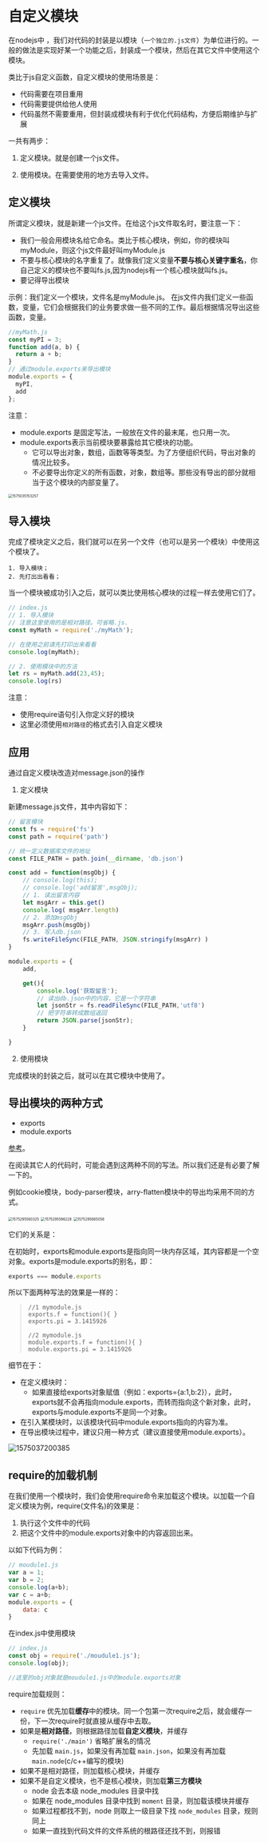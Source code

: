 # 自定义模块

在nodejs中 ，我们对代码的封装是以模块（`一个独立的.js文件`）为单位进行的。一般的做法是实现好某一个功能之后，封装成一个模块，然后在其它文件中使用这个模块。

类比于js自定义函数，自定义模块的使用场景是：

- 代码需要在项目重用
- 代码需要提供给他人使用
- 代码虽然不需要重用，但封装成模块有利于优化代码结构，方便后期维护与扩展



一共有两步：

1. 定义模块。就是创建一个js文件。

2. 使用模块。在需要使用的地方去导入文件。


## 定义模块

所谓定义模块，就是新建一个js文件。在给这个js文件取名时，要注意一下：

-  我们一般会用模块名给它命名。类比于核心模块，例如，你的模块叫myModule，则这个js文件最好叫myModule.js
-  不要与核心模块的名字重复了。就像我们定义变量**不要与核心关键字重名**，你自己定义的模块也不要叫fs.js,因为nodejs有一个核心模块就叫fs.js。
-  要记得导出模块

示例：我们定义一个模块，文件名是myModule.js。 在js文件内我们定义一些函数，变量，它们会根据我们的业务要求做一些不同的工作。最后根据情况导出这些函数，变量。

```javascript
//myMath.js
const myPI = 3;
function add(a, b) {
  return a + b;
}
// 通过module.exports来导出模块
module.exports = {
  myPI,
  add
};
```

注意：

- module.exports 是固定写法，一般放在文件的最末尾，也只用一次。
- module.exports表示当前模块要暴露给其它模块的功能。
  - 它可以导出对象，数组，函数等等类型。为了方便组织代码，导出对象的情况比较多。
  - 不必要导出你定义的所有函数，对象，数组等。那些没有导出的部分就相当于这个模块的内部变量了。



<img src="node-讲义.assets/1575035153257.png" alt="1575035153257" style="zoom:50%;" />

##  导入模块

完成了模块定义之后，我们就可以在另一个文件（也可以是另一个模块）中使用这个模块了。

```
1. 导入模块；
2. 先打出出看看；
```

当一个模块被成功引入之后，就可以类比使用核心模块的过程一样去使用它们了。

```javascript
// index.js
// 1. 导入模块
// 注意这里使用的是相对路径。可省略.js.
const myMath = require('./myMath');

// 在使用之前请先打印出来看看
console.log(myMath);

// 2. 使用模块中的方法
let rs = myMath.add(23,45);
console.log(rs)
```

注意：

- 使用require语句引入你定义好的模块
- 这里必须使用`相对路径`的格式去引入自定义模块



## 应用

通过自定义模块改造对message.json的操作

1. 定义模块

新建message.js文件，其中内容如下：

```javascript
// 留言模块
const fs = require('fs')
const path = require('path')

// 统一定义数据库文件的地址 
const FILE_PATH = path.join(__dirname, 'db.json')

const add = function(msgObj) {
    // console.log(this);
    // console.log('add留言',msgObj);
    // 1. 读出留言内容
    let msgArr = this.get()
    console.log( msgArr.length) 
    // 2. 添加msgObj
    msgArr.push(msgObj)
    // 3. 写入db.json
    fs.writeFileSync(FILE_PATH, JSON.stringify(msgArr) )
}

module.exports = {
    add,

    get(){
        console.log('获取留言');
        // 读出db.json中的内容，它是一个字符串
        let jsonStr = fs.readFileSync(FILE_PATH,'utf8')
        // 把字符串转成数组返回
        return JSON.parse(jsonStr);
    }

}
```

2. 使用模块

完成模块的封装之后，就可以在其它模块中使用了。



## 导出模块的两种方式

- exports
- module.exports

[参考](https://nodejs.org/api/modules.html#modules_exports_shortcut)。

在阅读其它人的代码时，可能会遇到这两种不同的写法。所以我们还是有必要了解一下的。

例如cookie模块，body-parser模块，arry-flatten模块中的导出均采用不同的方式。



<img src="asset/1575295560325.png" alt="1575295560325" style="zoom:50%;" />

<img src="asset/1575295596228.png" alt="1575295596228" style="zoom:50%;" />

<img src="node-讲义.assets/1575295665058.png" alt="1575295665058" style="zoom:50%;" />



它们的关系是：  

在初始时，exports和module.exports是指向同一块内存区域，其内容都是一个空对象。exports是module.exports的别名，即：

```javascript
exports === module.exports
```

所以下面两种写法的效果是一样的：

> ```
> //1 mymodule.js
> exports.f = function(){ }
> exports.pi = 3.1415926
> ```
>
> ```
> //2 mymodule.js
> module.exports.f = function(){ }
> module.exports.pi = 3.1415926
> ```

细节在于：

- 在定义模块时：
  - 如果直接给exports对象赋值（例如：exports={a:1,b:2}），此时，exports就不会再指向module.exports，而转而指向这个新对象，此时，exports与module.exports不是同一个对象。
- 在引入某模块时，以该模块代码中module.exports指向的内容为准。
- 在导出模块过程中，建议只用一种方式（建议直接使用module.exports）。

![1575037200385](asset/1575037200385.png)



## require的加载机制

在我们使用一个模块时，我们会使用require命令来加载这个模块。以加载一个自定义模块为例，require(文件名)的效果是：

1. 执行这个文件中的代码
2. 把这个文件中的module.exports对象中的内容返回出来。

以如下代码为例：

```javascript
// moudule1.js
var a = 1;
var b = 2;
console.log(a+b);
var c = a+b;
module.exports = {
	data: c
}
```

在index.js中使用模块

```javascript
// index.js
const obj = require('./moudule1.js');
console.log(obj);

//这里的obj对象就是moudule1.js中的module.exports对象
```

require加载规则：

- `require` 优先加载**缓存**中的模块。同一个包第一次require之后，就会缓存一份，下一次require时就直接从缓存中去取。
- 如果是**相对路径**，则根据路径加载**自定义模块**，并缓存
  - `require('./main')`  省略扩展名的情况
  - 先加载 `main.js`，如果没有再加载 `main.json`，如果没有再加载 `main.node`(c/c++编写的模块)
- 如果不是相对路径，则加载核心模块，并缓存
- 如果不是自定义模块，也不是核心模块，则加载**第三方模块**
  - node 会去本级 node_modules 目录中找
  - 如果在 node_modules 目录中找到 `moment` 目录，则加载该模块并缓存
  - 如果过程都找不到，node 则取上一级目录下找 `node_modules` 目录，规则同上
  - 如果一直找到代码文件的文件系统的根路径还找不到，则报错

